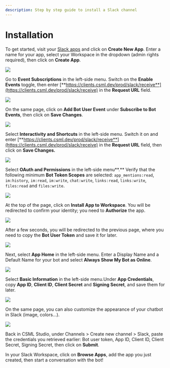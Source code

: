 ```yaml
---
description: Step by step guide to install a Slack channel
---
```


# Installation

To get started, visit your [Slack apps](https://api.slack.com/apps) and click on **Create New App**. Enter a name for your app, select your Workspace in the dropdown \(admin rights required\), then click on **Create App**.

![](../../.gitbook/assets/image%20%281%29.png)

Go to **Event Subscriptions** in the left-side menu. Switch on the **Enable Events** toggle, then enter [**https://clients.csml.dev/prod/slack/receive**](https://clients.csml.dev/prod/slack/receive) in the **Request URL** field.

![](../../.gitbook/assets/image%20%2810%29.png)

On the same page, click on **Add Bot User Event** under **Subscribe to Bot Events**, then click on **Save Changes**.

![](../../.gitbook/assets/image%20%285%29.png)

Select **Interactivity and Shortcuts** in the left-side menu. Switch it on and enter [**https://clients.csml.dev/prod/slack/receive**](https://clients.csml.dev/prod/slack/receive) in the **Request URL** field, then click on **Save Changes.**

![](../../.gitbook/assets/image%20%289%29.png)

Select **OAuth and Permissions** in the left-side menu**.** Verify that the following minimum **Bot Token Scopes** are selected: `app_mentions:read`, `im:history`, `im:read`, `im:write`, `chat:write`, `links:read`, `links:write`, `files:read` and `files:write`.

![](../../.gitbook/assets/image%20%286%29.png)

At the top of the page, click on **Install App to Workspace**. You will be redirected to confirm your identity; you need to **Authorize** the app.

![](../../.gitbook/assets/image%20%284%29.png)

After a few seconds, you will be redirected to the previous page, where you need to copy the **Bot User Token** and save it for later.

![](../../.gitbook/assets/image%20%283%29.png)

Next, select **App Home** in the left-side menu. Enter a Display Name and a Default Name for your bot and select **Always Show My Bot as Online**.

![](../../.gitbook/assets/image%20%282%29.png)

Select **Basic Information** in the left-side menu.Under **App Credentials**, copy **App ID**, **Client ID**, **Client Secret** and **Signing Secret**, and save them for later.

![](../../.gitbook/assets/image%20%287%29.png)

On the same page, you can also customize the appearance of your chatbot in Slack \(image, colors...\).

![](../../.gitbook/assets/image.png)

Back in CSML Studio, under Channels &gt; Create new channel &gt; Slack, paste the credentials you retrieved earlier: Bot user token, App ID, Client ID, Client Secret, Signing Secret, then click on **Submit**.

In your Slack Workspace, click on **Browse Apps**, add the app you just created, then start a conversation with the bot!

